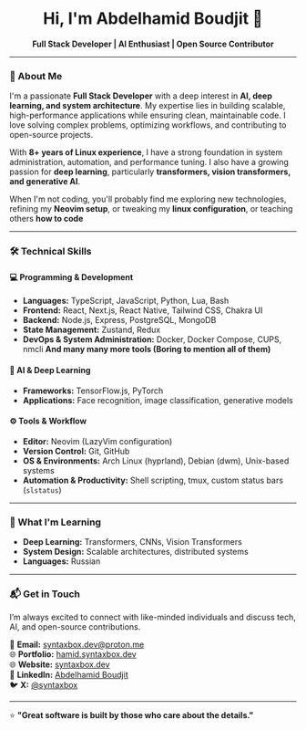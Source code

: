 <h1 align="center">Hi, I'm Abdelhamid Boudjit 👋</h1>  
<p align="center">
  <strong>Full Stack Developer | AI Enthusiast | Open Source Contributor</strong>
</p>

---

### 🚀 About Me  

I'm a passionate **Full Stack Developer** with a deep interest in **AI, deep learning, and system architecture**. My expertise lies in building scalable, high-performance applications while ensuring clean, maintainable code. I love solving complex problems, optimizing workflows, and contributing to open-source projects.  

With **8+ years of Linux experience**, I have a strong foundation in system administration, automation, and performance tuning. I also have a growing passion for **deep learning**, particularly **transformers, vision transformers, and generative AI**.  

When I'm not coding, you'll probably find me exploring new technologies, refining my **Neovim setup**, or tweaking my **linux configuration**, or teaching others **how to code**   

---

### 🛠️ Technical Skills  

#### **💻 Programming & Development**  
- **Languages:** TypeScript, JavaScript, Python, Lua, Bash  
- **Frontend:** React, Next.js, React Native, Tailwind CSS, Chakra UI  
- **Backend:** Node.js, Express, PostgreSQL, MongoDB  
- **State Management:** Zustand, Redux  
- **DevOps & System Administration:** Docker, Docker Compose, CUPS, nmcli
**And many many more tools (Boring to mention all of them)**

#### **🧠 AI & Deep Learning**  
- **Frameworks:** TensorFlow.js, PyTorch  
- **Applications:** Face recognition, image classification, generative models  

#### **⚙️ Tools & Workflow**  
- **Editor:** Neovim (LazyVim configuration)  
- **Version Control:** Git, GitHub  
- **OS & Environments:** Arch Linux (hyprland), Debian (dwm), Unix-based systems  
- **Automation & Productivity:** Shell scripting, tmux, custom status bars (`slstatus`)  

---

### 🎯 What I'm Learning  

- **Deep Learning:** Transformers, CNNs, Vision Transformers  
- **System Design:** Scalable architectures, distributed systems  
- **Languages:** Russian  

---

### 📬 Get in Touch  

I’m always excited to connect with like-minded individuals and discuss tech, AI, and open-source contributions.  

📧 **Email:** syntaxbox.dev@proton.me<br>
🌐 **Portfolio:** [hamid.syntaxbox.dev](https://hamid.syntaxbox.dev)<br>
🌐 **Website:** [syntaxbox.dev](https://syntaxbox.dev)<br>
💼 **LinkedIn:** [Abdelhamid Boudjit](https://www.linkedin.com/in/syntaxbox/)<br>
🐦 **X:** [@syntaxbox](https://x.com/syntaxbox)

---

⭐ **"Great software is built by those who care about the details."**  
